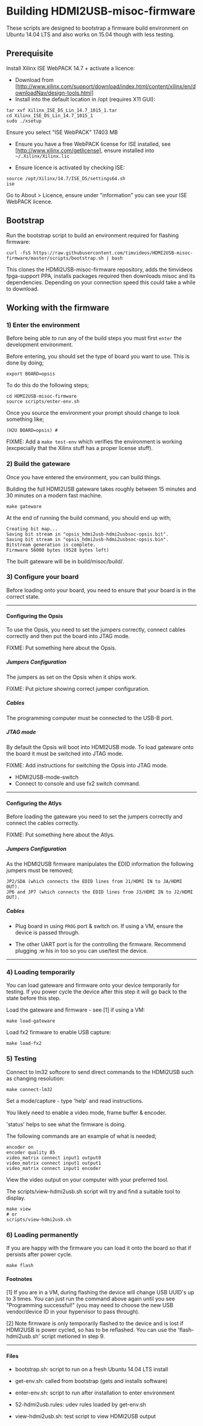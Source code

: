 # Building HDMI2USB-misoc-firmware

These scripts are designed to bootstrap a firmware build environment on Ubuntu
14.04 LTS and also works on 15.04 though with less testing.

## Prerequisite

Install Xilinx ISE WebPACK 14.7 + activate a licence:

  * Download from [http://www.xilinx.com/support/download/index.html/content/xilinx/en/downloadNav/design-tools.html]
  * Install into the default location in /opt (requires X11 GUI):
  ```
  tar xvf Xilinx_ISE_DS_Lin_14.7_1015_1.tar
  cd Xilinx_ISE_DS_Lin_14.7_1015_1
  sudo ./xsetup
  ```
  Ensure you select "ISE WebPACK" 17403 MB


  * Ensure you have a free WebPACK license for ISE installed, see [http://www.xilinx.com/getlicense], ensure installed into ```~/.Xilinx/Xilinx.lic```

  * Ensure licence is activated by checking ISE:
  ```
  source /opt/Xilinx/14.7/ISE_DS/settings64.sh
  ise
  ```
  Go to About > Licence, ensure under "information" you can see your ISE WebPACK licence.
 
## Bootstrap
 
Run the bootstrap script to build an environment required for flashing
firmware:
```
curl -fsS https://raw.githubusercontent.com/timvideos/HDMI2USB-misoc-firmware/master/scripts/bootstrap.sh | bash
```

This clones the HDMI2USB-misoc-firmware repository, adds the timvideos
fpga-support PPA, installs packages required then downloads misoc and its
dependencies. Depending on your connection speed this could take a while to
download.

## Working with the firmware

### 1) Enter the environment

Before being able to run any of the build steps you must first `enter` the
development environment.

Before entering, you should set the type of board you want to use.  This is
done by doing;
```
export BOARD=opsis
```

To do this do the following steps;
```
cd HDMI2USB-misoc-firmware
source scripts/enter-env.sh
```

Once you source the environment your prompt should change to look something
like;
```
(H2U BOARD=opsis) #
```

FIXME: Add a `make test-env` which verifies the environment is working
(excpecially that the Xilinx stuff has a proper license stuff).

### 2) Build the gateware

Once you have entered the environment, you can build things.

Building the full HDMI2USB gateware takes roughly between 15 minutes and 30
minutes on a modern fast machine.

```
make gateware
```

At the end of running the build command, you should end up with;
```
Creating bit map...
Saving bit stream in "opsis_hdmi2usb-hdmi2usbsoc-opsis.bit".
Saving bit stream in "opsis_hdmi2usb-hdmi2usbsoc-opsis.bin".
Bitstream generation is complete.
Firmware 56008 bytes (9528 bytes left)
```

The built gateware will be in build/misoc/build/.

### 3) Configure your board

Before loading onto your board, you need to ensure that your board is in the
correct state.

---

#### Configuring the Opsis

To use the Opsis, you need to set the jumpers correctly, connect cables
correctly and then put the board into JTAG mode.

FIXME: Put something here about the Opsis.

##### Jumpers Configuration

The jumpers as set on the Opsis when it ships work.

FIXME: Put picture showing correct jumper configuration.

##### Cables

The programming computer must be connected to the USB-B port.

##### JTAG mode

By default the Opsis will boot into HDMI2USB mode. To load gateware onto the
board it must be switched into JTAG mode.

FIXME: Add instructions for switching the Opsis into JTAG mode.

 - HDMI2USB-mode-switch
 - Connect to console and use fx2 switch command.

---

#### Configuring the Atlys

Before loading the gateware you need to set the jumpers correctly and connect
the cables correctly.

FIXME: Put something here about the Atlys.

##### Jumpers Configuration

As the HDMI2USB firmware manipulates the EDID information the following jumpers
must be removed;

```
JP2/SDA (which connects the EDID lines from J1/HDMI IN to JA/HDMI OUT).
JP6 and JP7 (which connects the EDID lines from J3/HDMI IN to J2/HDMI OUT).
```

##### Cables

  * Plug board in using `PROG` port & switch on. If using a VM, ensure the
    device is passed through.

  * The other UART port is for the controlling the firmware. Recommend plugging
   :w
his in too so you can use/test the device.

---

### 4) Loading temporarily

You can load gateware and firmware onto your device temporarily for testing. If
you power cycle the device after this step it will go back to the state before
this step.

Load the gateware and firmware - see [1] if using a VM:
```
make load-gateware
```

Load fx2 firmware to enable USB capture:
```
make load-fx2
```

### 5) Testing

Connect to lm32 softcore to send direct commands to the HDMI2USB such as
changing resolution:
```
make connect-lm32
```
Set a mode/capture - type 'help' and read instructions.

You likely need to enable a video mode, frame buffer & encoder.

'status' helps to see what the firmware is doing.

The following commands are an example of what is needed;
```
encoder on
encoder quality 85
video_matrix connect input1 output0
video_matrix connect input1 output1
video_matrix connect input1 encoder
```

View the video output on your computer with your preferred tool.

The scripts/view-hdmi2usb.sh script will try and find a suitable tool to display.
```
make view
# or
scripts/view-hdmi2usb.sh
```

### 6) Loading permanently

If you are happy with the firmware you can load it onto the board so that if
persists after power cycle.


```
make flash
```

#### Footnotes

  [1] If you are in a VM, during flashing the device will change USB UUID's up to 3 times.  You can just run the command above again until you see "Programming successful!" (you may need to choose the new USB vendor/device ID in your hypervisor to pass through).

  [2] Note firmware is only temporarily flashed to the device and is lost if HDMI2USB is power cycled, so has to be reflashed.  You can use the 'flash-hdmi2usb.sh' script metioned in step 9.

---

#### Files

  * bootstrap.sh: script to run on a fresh Ubuntu 14.04 LTS install
  * get-env.sh: called from bootstrap (gets and installs software)
  * enter-env.sh: script to run after installation to enter environment

  * 52-hdmi2usb.rules: udev rules loaded by get-env.sh
  * view-hdmi2usb.sh: test script to view HDMI2USB output



